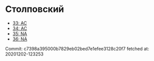 # Столповский
- [33: AC](33.md)
- [34: AC](34.md)
- [35: NA](35.md)
- [36: NA](36.md)

Commit: c7398a395000b7829eb02bed7e1efee3128c20f7
 fetched at: 20201202-123253
